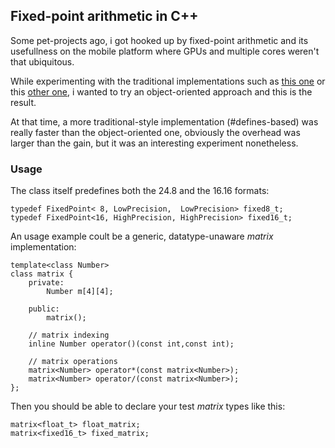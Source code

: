 ## Fixed-point arithmetic in C++

Some pet-projects ago, i got hooked up by fixed-point arithmetic and its usefullness on the mobile platform where GPUs and multiple cores weren't that ubiquitous.

While experimenting with the traditional implementations such as [this one](http://people.ece.cornell.edu/land/courses/ece4760/Math/) or this [other one](http://stackoverflow.com/questions/79677/whats-the-best-way-to-do-fixed-point-math), i wanted to try an object-oriented approach and this is the result.

At that time, a more traditional-style implementation (#defines-based) was really faster than the object-oriented one, obviously the overhead was larger than the gain, but it was an interesting experiment nonetheless.

### Usage

The class itself predefines both the 24.8 and the 16.16 formats:

	typedef FixedPoint< 8, LowPrecision,  LowPrecision> fixed8_t;
	typedef FixedPoint<16, HighPrecision, HighPrecision> fixed16_t;

An usage example coult be a generic, datatype-unaware *matrix* implementation:

	template<class Number>
	class matrix {
		private:
			Number m[4][4];

		public:
			matrix();

		// matrix indexing
		inline Number operator()(const int,const int);

		// matrix operations
		matrix<Number> operator*(const matrix<Number>);
		matrix<Number> operator/(const matrix<Number>);
	};

Then you should be able to declare your test *matrix* types like this:

	matrix<float_t> float_matrix;
	matrix<fixed16_t> fixed_matrix;